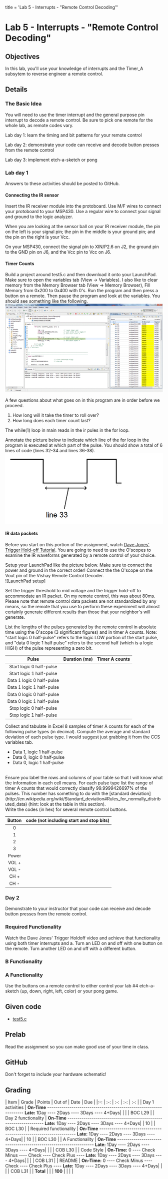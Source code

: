 title = 'Lab 5 - Interrupts - "Remote Control Decoding"'

# Lab 5 - Interrupts - "Remote Control Decoding"

## Objectives

In this lab, you'll use your knowledge of interrupts and the Timer_A subsytem to reverse engineer a remote control.  

## Details

### The Basic Idea

You will need to use the timer interrupt and the general purpose pin interrupt to decode a remote control.  Be sure to pick one remote for the whole lab, as remote codes vary.  

Lab day 1: learn the timing and bit patterns for your remote control
 
Lab day 2: demonstrate your code can receive and decode button presses from the remote control

Lab day 3: implement etch-a-sketch or pong

### Lab day 1

Answers to these activities should be posted to GitHub.

#### Connecting the IR sensor
Insert the IR receiver module into the protoboard.  Use M/F wires to connect your protoboard to your MSP430. Use a regular wire to connect your signal and ground to the logic analyzer.

When you are looking at the sensor ball on your IR receiver module, the pin on the left is your signal pin; the pin in the middle is your ground pin; and the pin on the right is your Vcc.  

On your MSP430, connect the signal pin to XIN/P2.6 on J2, the ground pin to the GND pin on J6, and the Vcc pin to Vcc on J6.  

#### Timer Counts
Build a project around test5.c and then download it onto your LaunchPad. Make sure to open the variables tab (View -> Variables). I also like to clear memory from the Memory Browser tab (View -> Memory Browser), Fill Memory from 0x200 to 0x400 with 0's. Run the program and then press a button on a remote. Then pause the program and look at the variables. You should see something like the following. <br>
![array screen shot](arrayScreenShot.gif)
<br>

A few questions about what goes on in this program are in order before we proceed.
1) How long will it take the timer to roll over?
2) How long does each timer count last?

The while(1) loop in main reads in the ir pules in the for loop. 

Annotate the picture below to indicate which line of the for loop in the program is executed at which part of the pulse. You should show a total of 6 lines of code (lines 32-34 and lines 36-38).
<br>
![IR wave](irWave.gif)
<br>

#### IR data packets

Before you start on this portion of the assignment, watch [Dave Jones' Trigger Hold-off Tutorial](http://www.youtube.com/watch?v=ta096oBzSac). You are going to need to use the O'scopes to examine the IR waveforms generated by a remote control of your choice. 

Setup your LaunchPad like the picture below. Make sure to connect the power and ground in the correct order! Connect the the O'scope on the Vout pin of the Vishay Remote Control Decoder. 
<br>
![LaunchPad setup]
<br>

Set the trigger threshold to mid voltage and the trigger hold-off to accommodate an IR packet. On my remote control, this was about 80ms. Please note that remote control data packets are not standardized by any means, so the remote that you use to perform these experiment will almost certainly generate different results than those that your neighbor's will generate.

List the lengths of the pulses generated by the remote control in absolute time using the O'scope (3 significant figures) and in timer A counts.  Note: "start logic 0 half-pulse" refers to the logic LOW portion of the start pulse, and "data 0 logic 1 half pulse" refers to the second half (which is a logic HIGH) of the pulse representing a zero bit.

| Pulse | Duration (ms)	| Timer A counts |
| :-: | :-: | :-: |
| Start logic 0 half-pulse | | |
| Start logic 1 half-pulse | | | 	 
| Data 1 logic 0 half-pulse | | | 	 
| Data 1 logic 1 half-pulse | | |	 
| Data 0 logic 0 half-pulse | | |	 
| Data 0 logic 1 half-pulse | | |	 
| Stop logic 0 half-pulse | | | 
| Stop logic 1 half-pulse | | | |

Collect and tabulate in Excel 8 samples of timer A counts for each of the following pulse types (in decimal). Compute the average and standard deviation of each pulse type. I would suggest just grabbing it from the CCS variables tab.  
- Data 1, logic 1 half-pulse
- Data 0, logic 0 half-pulse
- Data 0, logic 1 half-pulse
<br>
Ensure you label the rows and columns of your table so that I will know what the information in each cell means.
For each pulse type list the range of timer A counts that would correctly classify 99.9999426697% of the pulses. This number has something to do with the [standard deviation](http://en.wikipedia.org/wiki/Standard_deviation#Rules_for_normally_distributed_data) (hint: look at the table in this section).
<br>
Write the codes (in hex) for several remote control buttons. 

| Button | code (not including start and stop bits) |
| :-: | :-: |
| 0 | |	 
| 1 | | 
| 2 | |	 
| 3 | | 
| Power | |	 
| VOL +	| | 
| VOL -	| | 
| CH + | |
| CH - | | |

### Day 2

Demonstrate to your instructor that your code can receive and decode button presses from the remote control.

### Required Functionality

Watch the Dave Jones' Trigger Holdoff video and achieve that functionality using both timer interrupts and a.  Turn an LED on and off with one button on the remote.  Turn another LED on and off with a different button.


### B Functionality


### A Functionality

Use the buttons on a remote control to either control your lab #4 etch-a-sketch (up, down, right, left, color) or your pong game.

## Given code
- [test5.c](test5.c)

## Prelab

Read the assignment so you can make good use of your time in class.

## GitHub

Don't forget to include your hardware schematic!


## Grading

| Item | Grade | Points | Out of | Date | Due |
|:-: | :-: | :-: | :-: | :-: |
| Day 1 activities | **On-Time** ------------------------------------------------------------------ **Late:** 1Day ---- 2Days ---- 3Days ---- 4+Days| |  | | BOC L29 |
| Day 2 functionality | **On-Time** ------------------------------------------------------------------ **Late:** 1Day ---- 2Days ---- 3Days ---- 4+Days| | 10 | | BOC L30 |
| Required functionality | **On-Time** ------------------------------------------------------------------ **Late:** 1Day ---- 2Days ---- 3Days ---- 4+Days| | 10 | | BOC L30 |
| A Functionality | **On-Time** ------------------------------------------------------------------ **Late:** 1Day ---- 2Days ---- 3Days ---- 4+Days| | | | COB L30 |
| Code Style | **On-Time:** 0 ---- Check Minus ---- Check ---- Check Plus ---- **Late:** 1Day ---- 2Days ---- 3Days ---- 4+Days| |  | | COB L31 |
| README | **On-Time:** 0 ---- Check Minus ---- Check ---- Check Plus ---- **Late:** 1Day ---- 2Days ---- 3Days ---- 4+Days| |  | | COB L31 |
| **Total** | | | **100** | | |
|
